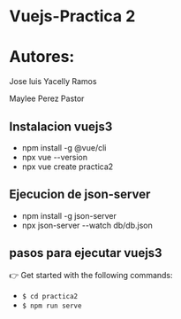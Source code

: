 # Vuejs-Practica 2
# Autores:

Jose luis Yacelly Ramos

Maylee Perez Pastor



## Instalacion vuejs3

-  npm install -g @vue/cli
-  npx  vue --version
-  npx  vue create practica2

## Ejecucion de json-server
- npm install -g json-server
- npx json-server --watch db/db.json

## pasos para ejecutar vuejs3
👉  Get started with the following commands:

- `$ cd practica2`
- `$ npm run serve`



